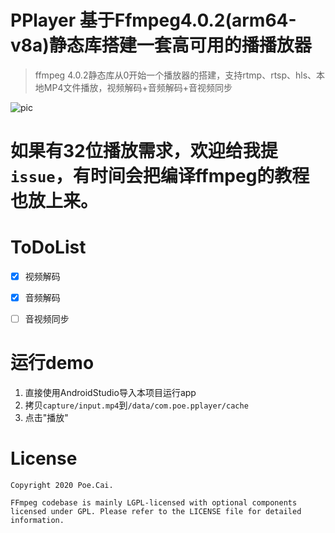 PPlayer 基于Ffmpeg4.0.2(arm64-v8a)静态库搭建一套高可用的播播放器
===
>ffmpeg 4.0.2静态库从0开始一个播放器的搭建，支持rtmp、rtsp、hls、本地MP4文件播放，视频解码+音频解码+音视频同步

![pic](https://github.com/jdpxiaoming/PPlayer/blob/master/capture/output1.gif)

# 如果有32位播放需求，欢迎给我提`issue`，有时间会把编译ffmpeg的教程也放上来。



# ToDoList
- [x] 视频解码
- [x] 音频解码
- [ ] 音视频同步


# 运行demo
1. 直接使用AndroidStudio导入本项目运行app
2. 拷贝`capture/input.mp4`到`/data/com.poe.pplayer/cache`
3. 点击"播放"



# License
    Copyright 2020 Poe.Cai.

    FFmpeg codebase is mainly LGPL-licensed with optional components licensed under GPL. Please refer to the LICENSE file for detailed information.


